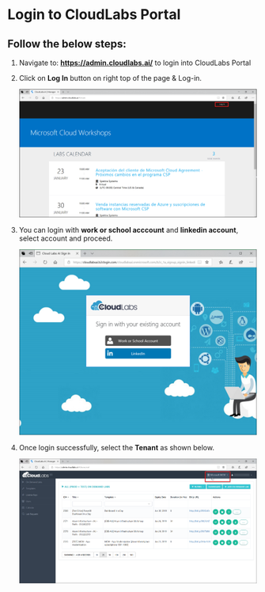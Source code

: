 # Login to CloudLabs Portal

## Follow the below steps:

1. Navigate to: **https://admin.cloudlabs.ai/** to login into CloudLabs Portal

2. Click on **Log In** button on right top of the page & Log-in.

   ![](images/imagelogin01.png)

3. You can login with **work or school acccount** and **linkedin account**, select account and proceed.

   ![](images/imagelogin2.png)

4. Once login successfully, select the **Tenant** as shown below.

   ![](images/imagelogin3.png)


